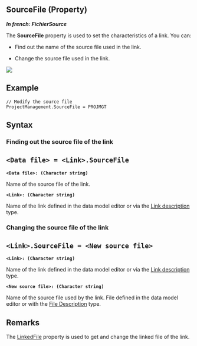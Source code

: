 
## SourceFile (Property)

***In french: FichierSource***
	



<a name="XUse"></a>
<a name="Use"></a>
<a name="description"></a>
The **SourceFile** property is used to set the characteristics of a link. You can:

- Find out the name of the source file used in the link.

- Change the source file used in the link.




![](https://doc.pcsoft.fr/en-US/images/image.awp?langid=3&name=FichierSource.gif)





<a name="Example1"></a>
<a name="sample_code"></a>

## Example


```wl
// Modify the source file
ProjectManagement.SourceFile = PROJMGT
```

<a name="XSYNTAX"></a>
<a name="SYNTAX1"></a>

## Syntax

### Finding out the source file of the link

`<Data file> = <Link>.SourceFile`
---

**`<Data file>: (Character string)`**

Name of the source file of the link.

**`<Link>: (Character string)`**

Name of the link defined in the data model editor or via the [Link description](../WDLang4/1514039.md) type.  


<a name="SYNTAX2"></a>

### Changing the source file of the link

`<Link>.SourceFile = <New source file>`
---

**`<Link>: (Character string)`**

Name of the link defined in the data model editor or via the [Link description](../WDLang4/1514039.md) type.

**`<New source file>: (Character string)`**

Name of the source file used by the link. File defined in the data model editor or with the [File Description](../WDLang4/1514065.md) type.  



<a name="NOTE0"></a>
<a name="NOTE0_1"></a>

## Remarks
The [LinkedFile](../Proprietes/2512031.md) property is used to get and change the linked file of the link.


